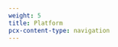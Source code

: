 ```yaml
---
weight: 5
title: Platform
pcx-content-type: navigation
---
```


<DirectoryListing path="/platform" />
